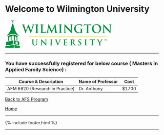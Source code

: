 # Welcome to Wilmington University

![Image](Images/wilmu-logo.png "Welcome to Wilmington University")

---

### You have successfully registered for below course ( Masters in Applied Family Science) :

|Course & Description| Name of Professor |Cost | 
|---    | ---               | --- |
|AFM 6620 (Research in Practice) | Dr. Anthony | $1700 | 

<a href="https://tuojeanbaptiste.github.io/TeamC/msafs.html" style="right;">Back to AFS Program</a>

[Home](https://tuojeanbaptiste.github.io/TeamC/)

---

{% include footer.html %}

---
